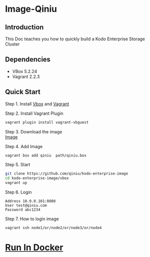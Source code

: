# Image-Qiniu

## Introduction
This Doc teaches you how to quickly build a Kodo Enterprise  Storage Cluster
## Dependencies
* VBox 5.2.24
* Vagrant 2.2.3

## Quick Start
Step 1. Install [Vbox](https://www.virtualbox.org) and [Vagrant](https://www.vagrantup.com/intro/getting-started/install.html)

Step 2. Install Vagrant Plugin
```bash
vagrant plugin install vagrant-vbguest
```

Step 3. Download the image  
[Image](http://image.pocdemo.qiniu.io/qiniu.box?attname=)

Step 4. Add Image
```bash
vagrant box add qiniu  path/qiniu.box
```
Step 5. Start
```bash
git clone https://github.com/qiniu/kodo-enterprise-image
cd kodo-enterprise-image/vbox
vagrant up
```

Step 6. Login
```vim
Address 10.0.0.101:8080
User test@qiniu.com
Password abc1234
```

Step 7. How to login image
```bash
vagrant ssh node1/or/node2/or/node3/or/node4
```

# [Run In Docker](./docker/README.md)

